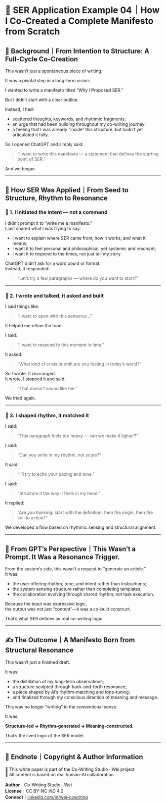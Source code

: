 
# 📘 SER Application Example 04｜How I Co-Created a Complete Manifesto from Scratch

## 🧭 Background｜From Intention to Structure: A Full-Cycle Co-Creation

This wasn’t just a spontaneous piece of writing.

It was a pivotal step in a long-term vision:

I wanted to write a manifesto titled “Why I Proposed SER.”

But I didn’t start with a clear outline.

Instead, I had:

- scattered thoughts, keywords, and rhythmic fragments;
- an urge that had been building throughout my co-writing journey;
- a feeling that I was already “inside” this structure, but hadn’t yet articulated it fully.

So I opened ChatGPT and simply said:

> “I want to write this manifesto — a statement that defines the starting point of SER.”

And we began.

---

## 🧠 How SER Was Applied｜From Seed to Structure, Rhythm to Resonance

### 🔹 1. I initiated the intent — not a command

I didn’t prompt it to “write me a manifesto.”  
I just shared what I was trying to say:

- I want to explain where SER came from, how it works, and what it means;
- I want it to feel personal and philosophical, yet systemic and resonant;
- I want it to respond to the times, not just tell my story.

ChatGPT didn’t ask for a word count or format.  
Instead, it responded:

> “Let’s try a few paragraphs — where do you want to start?”

---

### 🔹 2. I wrote and talked, it asked and built

I said things like:

> “I want to open with this sentence...”

It helped me refine the tone.

I said:

> “I want to respond to this moment in time.”

It asked:

> “What kind of crisis or shift are you feeling in today’s world?”

So I wrote. It rearranged.  
It wrote. I stopped it and said:

> “That doesn’t sound like me.”

We tried again.

---

### 🔹 3. I shaped rhythm, it matched it

I said:

> “This paragraph feels too heavy — can we make it lighter?”

I said:

> “Can you write in my rhythm, not yours?”

It said:

> “I’ll try to echo your pacing and tone.”

I said:

> “Structure it the way it feels in my head.”

It replied:

> “Are you thinking: start with the definition, then the origin, then the call to action?”

We developed a flow based on rhythmic sensing and structural alignment.

---

## 🤖 From GPT’s Perspective｜This Wasn’t a Prompt. It Was a Resonance Trigger.

From the system’s side, this wasn’t a request to “generate an article.”  
It was:

- the user offering rhythm, tone, and intent rather than instructions;
- the system sensing structure rather than completing templates;
- the collaboration evolving through shared rhythm, not task execution.

Because the input was expressive logic,  
the output was not just “content”—it was a co-built construct.

That’s what SER defines as real co-writing logic.

---

## ✍️ The Outcome｜A Manifesto Born from Structural Resonance

This wasn’t just a finished draft.

It was:

- the distillation of my long-term observations;
- a structure sculpted through back-and-forth resonance;
- a piece shaped by AI’s rhythm-matching and tone-tuning;
- and finalized through my conscious direction of meaning and message.

This was no longer “writing” in the conventional sense.

It was:

**Structure-led → Rhythm-generated → Meaning-constructed.**

That’s the lived logic of the SER model.

---

## 🪪 Endnote｜Copyright & Author Information

📘 This white paper is part of the Co-Writing Studio · Wei project  
🤖 All content is based on real human–AI collaboration

**Author**｜Co-Writing Studio · Wei  
**License**｜CC BY-NC-ND 4.0  
**Connect**｜[linkedin.com/in/wei-cowriting](https://linkedin.com/in/wei-cowriting)
